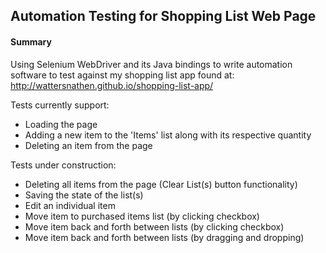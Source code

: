 ## Automation Testing for Shopping List Web Page

#### Summary
Using Selenium WebDriver and its Java bindings to write automation software to test against my shopping list app found at:
http://wattersnathen.github.io/shopping-list-app/

Tests currently support:
<ul>
<li>Loading the page</li>
<li>Adding a new item to the 'Items' list along with its respective quantity</li>
<li>Deleting an item from the page</li>
</ul>

Tests under construction:
<ul>
<li>Deleting all items from the page (Clear List(s) button functionality)</li>
<li>Saving the state of the list(s)</li>
<li>Edit an individual item</li>
<li>Move item to purchased items list (by clicking checkbox)</li>
<li>Move item back and forth between lists (by clicking checkbox)</li>
<li>Move item back and forth between lists (by dragging and dropping)</li>
</ul>
